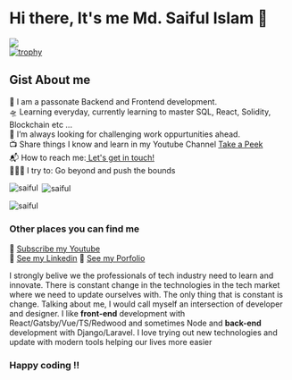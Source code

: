 # Hi there, It's me Md. Saiful Islam 👋   
<!--  ![Visitor Count](https://profile-counter.glitch.me/{SaifulJnU}/count.svg) -->
![](https://komarev.com/ghpvc/?username=saifuljnu&label=PROFILE+VIEWS) <br>
[![trophy](https://github-profile-trophy.vercel.app/?username=saifuljnu&row=1&theme=algolia)](https://github.com/ryo-ma/github-profile-trophy)

## Gist About me
🎤 I am a passonate Backend and Frontend development.<br>
🛸 Learning everyday, currently learning to master SQL, React, Solidity, Blockchain etc ...<br>
🌋 I’m always looking for challenging work oppurtunities ahead. <br>
📺 Share things I know and learn in my Youtube Channel [Take a Peek](https://www.youtube.com/channel/UCSy3zROQsaLCKBn7TNZEeZw)<br>
📬 How to reach me:<a href="mailto:saiful.cse98@gmail.com"> Let's get in touch! </a><br>
🧗🏾‍♀️ I try to: Go beyond and push the bounds

<p><img align="left" src="https://github-readme-stats.vercel.app/api/top-langs?username=saifuljnu&show_icons=true&locale=en&layout=compact" alt="saiful" /></p>
<p>&nbsp;<img align="center" src="https://github-readme-stats.vercel.app/api?username=saifuljnu&show_icons=true&locale=en" alt="saiful" /></p>
<p><img align="center" src="https://github-readme-streak-stats.herokuapp.com/?user=saifuljnu&" alt="saiful" /></p>


### Other places you can find me
🎥 [Subscribe my Youtube](https://www.youtube.com/channel/UCSy3zROQsaLCKBn7TNZEeZw)<br>
🐣 [See my Linkedin](https://www.linkedin.com/in/md-saiful-islam-45290513b/)
🐣 [See my Porfolio](https://sleepy-varahamihira-b95cbd.netlify.app)

I strongly belive we the professionals of tech industry need to learn and innovate. There is constant change in the technologies in the tech market where we need to update ourselves with. The only thing that is constant is change. Talking about me, I would call myself an intersection of developer and designer. I like **front-end** development with React/Gatsby/Vue/TS/Redwood and sometimes Node and **back-end** development with Django/Laravel. I love trying out new technologies and update with modern tools helping our lives more easier
### Happy coding !!


